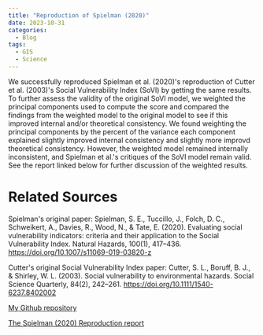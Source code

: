 ```yaml
---
title: "Reproduction of Spielman (2020)"
date: 2023-10-31
categories:
  - Blog
tags:
  - GIS
  - Science
---
```


We successfully reproduced Spielman et al. (2020)'s reproduction of Cutter et al. (2003)'s Social Vulnerability Index (SoVI) by getting the same results. To further assess the validity of the original SoVI model, we weighted the principal components used to compute the score and compared the findings from the weighted model to the original model to see if this improved internal and/or theoretical consistency. We found weighting the principal components by the percent of the variance each component explained slightly improved internal consistency and slightly more improvd theoretical consistency. However, the weighted model remained internally inconsistent, and Spielman et al.'s critiques of the SoVI model remain valid. See the report linked below for further discussion of the weighted results.

# Related Sources

Spielman's original paper: 
  Spielman, S. E., Tuccillo, J., Folch, D. C., Schweikert, A., Davies, R., Wood, N., & Tate, E. (2020). Evaluating social vulnerability indicators: criteria and their application to the Social Vulnerability Index. Natural Hazards, 100(1), 417–436. https://doi.org/10.1007/s11069-019-03820-z


Cutter's original Social Vulnerability Index paper: 
  Cutter, S. L., Boruff, B. J., & Shirley, W. L. (2003). Social vulnerability to environmental hazards. Social Science Quarterly, 84(2), 242–261. https://doi.org/10.1111/1540-6237.8402002

[My Github repository](https://github.com/eliseylchan/RPl-Spielman-2020)

[The Spielman (2020) Reproduction report](https://eliseylchan.github.io/RPr-Spielman-Weighted-2020.html)

